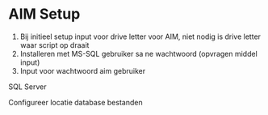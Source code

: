 # AIM Setup

1. Bij initieel setup input voor drive letter voor AIM, niet nodig is drive letter waar script op draait
1. Installeren met MS-SQL gebruiker sa ne wachtwoord (opvragen middel input)
1. Input voor wachtwoord aim gebruiker


SQL Server

Configureer locatie database bestanden